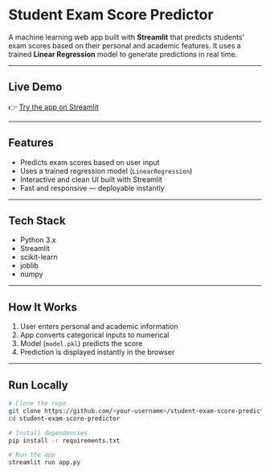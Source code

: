 # Student Exam Score Predictor

A machine learning web app built with **Streamlit** that predicts students' exam scores based on their personal and academic features. It uses a trained **Linear Regression** model to generate predictions in real time.

---

## Live Demo

👉 [Try the app on Streamlit]([https://student-exam-score-predictor-<your-app-id>.streamlit.app](https://student-exam-score-predictor-zhhaddx9mhmemmpqehxne9.streamlit.app/))

---

## Features

- Predicts exam scores based on user input
- Uses a trained regression model (`LinearRegression`)
- Interactive and clean UI built with Streamlit
- Fast and responsive — deployable instantly

---

## Tech Stack

- Python 3.x
- Streamlit
- scikit-learn
- joblib
- numpy

---

## How It Works

1. User enters personal and academic information
2. App converts categorical inputs to numerical
3. Model (`model.pkl`) predicts the score
4. Prediction is displayed instantly in the browser

---

## Run Locally

```bash
# Clone the repo
git clone https://github.com/<your-username>/student-exam-score-predictor.git
cd student-exam-score-predictor

# Install dependencies
pip install -r requirements.txt

# Run the app
streamlit run app.py



